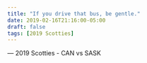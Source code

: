 ```yaml
---
title: "If you drive that bus, be gentle."
date: 2019-02-16T21:16:00-05:00
draft: false
tags: [2019 Scotties]
---
```

— 2019 Scotties - CAN vs SASK
<!--more--> 

